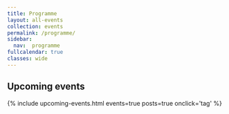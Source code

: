 ```yaml
---
title: Programme
layout: all-events
collection: events
permalink: /programme/
sidebar:
  nav:  programme
fullcalendar: true
classes: wide
---
```


## Upcoming events

{% include upcoming-events.html events=true posts=true onclick='tag' %}
